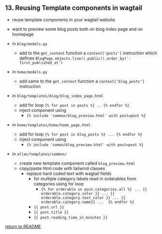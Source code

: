 ## 13. Reusing Template components in wagtail
  - reuse template components in your wagtail website
  - want to preview some blog posts both on blog index page and on homepage
  - in `blog/models.py`
    - add to the `get_context` function a `context['posts']` instruction which defines `BlogPage.objects.live().public().order_by('-first_published_at')`
  
  - in `home/models.py` 
    - add same to the `get_context` function a `context['blog_posts']` instruction

  - in `blog/templates/blog/blog_index_page.html`
    - add for loop `{% for post in posts %} .. {% endfor %}`
    - inject component using
      - `{% include 'common/blog_preview.html' with post=post %}`

  - in `home/templates/home/home_page.html`
    - add for loop `{% for post in blog_posts %} ... {% endfor %}`
    - inject component using
      - `{% include 'comon/blog_preview.html' with post=post %}`

  - in `atlas/templates/common/` 
    - create new template component called `blog_preview.html`
    - copy/paste html code with tailwind classes
      - replace hard coded text with wagtail fields
        - for multiple category labels read in orderables from categories using for loop
          - `{% for orderable in post.categories.all %}
              ... {{ orderable.category.color }} ... {{ orderable.category.text_color }}
              ... {{ orderable.category.name}} ... 
            {% endfor %}`
        - `{{ post.url }}`
        - `{{ post.title }}`
        - `{{ post.reading_time_in_minutes }}`

[return to README](README.md#course)